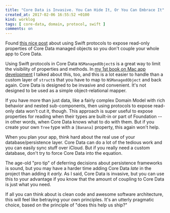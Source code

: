 ```yaml
---
title: "Core Data is Invasive. You Can Hide It, Or You Can Embrace It"
created_at: 2017-02-06 16:55:52 +0100
kind: worklog
tags: [ core-data, domain, protocol, swift ]
comments: on
---
```


Found [this nice post](https://swifting.io/blog/2017/02/05/35-structs-alternative-using-swift-protocols-to-enhance-safety-of-core-data-access) about using Swift protocols to expose read-only properties of Core Data managed objects so you don't couple your whole app to Core Data.

Using Swift protocols in Core Data `NSManagedObject`s is a great way to limit the visibility of properties and methods. In [my 1st book on Mac app development][macappdev] I talked about this, too, and this is a lot easier to handle than a custom layer of `struct`s that you have to map to `NSManagedObject` and back again. Core Data is designed to be invasive and convenient. It's not designed to be used as a simple object-relational mapper.

If you have more than just data, like a fairly complex Domain Model with rich behavior and nested sub-components, then using protocols to expose read-only data won't cut it, though. This approach is super useful to expose properties for reading when their types are built-in or part of Foundation -- in other words, when Core Data knows what to do with them. But if you create your own `Tree` type with a `[Banana]` property, this again won't help.

When you plan your app, think hard about the real use of your database/persistence layer. Core Data can do a lot of the tedious work and you can easily sync stuff over iCloud. But if you really need a custom database, don't try to force Core Data into the equation.

The age-old "pro tip" of deferring decisions about persistence frameworks is sound, but you may have a harder time adding Core Data _late_ in the project than adding it _early._ As I said, Core Data is invasive, but you can use this to your advantage if you know that the amount of coupling to Core Data is just what you need. 

If all you can think about is clean code and awesome software architecture, this will feel like betraying your own principles. It's an utterly pragmatic choice, based on the principle of "does this help us ship?"

[macappdev]: https://leanpub.com/develop-mac-apps-clean-architecture-swift/
